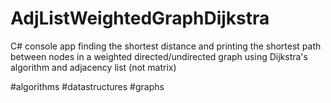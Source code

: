 # AdjListWeightedGraphDijkstra

C# console app finding the shortest distance and printing the shortest path between nodes in a weighted directed/undirected graph using Dijkstra's algorithm and adjacency list (not matrix)

#algorithms #datastructures #graphs
